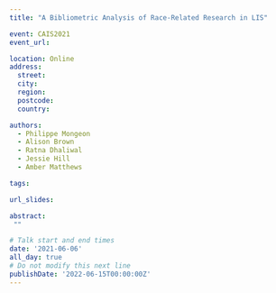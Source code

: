 ```yaml
---
title: "A Bibliometric Analysis of Race-Related Research in LIS"

event: CAIS2021
event_url: 

location: Online
address:
  street: 
  city: 
  region: 
  postcode: 
  country: 

authors:
  - Philippe Mongeon
  - Alison Brown
  - Ratna Dhaliwal
  - Jessie Hill
  - Amber Matthews

tags:

url_slides: 

abstract:
 ""

# Talk start and end times
date: '2021-06-06'
all_day: true
# Do not modify this next line
publishDate: '2022-06-15T00:00:00Z'
---
```

